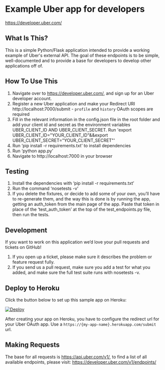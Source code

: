 Example Uber app for developers
==============================

https://developer.uber.com/

What Is This?
-------------

This is a simple Python/Flask application intended to provide a working example of Uber's external API. The goal of these endpoints is to be simple, well-documented and to provide a base for developers to develop other applications off of.


How To Use This
---------------

1. Navigate over to https://developer.uber.com/, and sign up for an Uber developer account.
2. Register a new Uber application and make your Redirect URI http://localhost:7000/submit - `profile` and `history` OAuth scopes are required
3. Fill in the relevant information in the config.json file in the root folder and add your client id and secret as the environment variables UBER_CLIENT_ID AND UBER_CLIENT_SECRET. Run 'export UBER_CLIENT_ID="YOUR_CLIENT_ID"&&export UBER_CLIENT_SECRET="YOUR_CLIENT_SECRET"'
4. Run ‘pip install -r requirements.txt’ to install dependencies
5. Run ‘python app.py’
6. Navigate to http://localhost:7000 in your browser


Testing
-------

1. Install the dependencies with ‘pip install -r requirements.txt’
2. Run the command ‘nosetests -v’
3. If you delete the fixtures, or decide to add some of your own, you’ll have to re-generate them, and the way this is done is by running the app, getting an auth_token from the main page of the app. Paste that token in place of the ‘test_auth_token’ at the top of the test_endpoints.py file, then run the tests.


Development
-----------

If you want to work on this application we’d love your pull requests and tickets on GitHub!

1. If you open up a ticket, please make sure it describes the problem or feature request fully.
2. If you send us a pull request, make sure you add a test for what you added, and make sure the full test suite runs with nosetests -v.

Deploy to Heroku
----------------

Click the button below to set up this sample app on Heroku:

[![Deploy](https://www.herokucdn.com/deploy/button.png)](https://heroku.com/deploy)

After creating your app on Heroku, you have to configure the redirect url for your Uber OAuth app. Use a `https://{my-app-name}.herokuapp.com/submit` url.

Making Requests
---------------

The base for all requests is https://api.uber.com/v1/, to find a list of all available endpoints, please visit: https://developer.uber.com/v1/endpoints/
